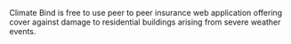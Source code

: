 Climate Bind is free to use peer to peer insurance web application offering cover against damage to residential buildings arising from severe weather events.  